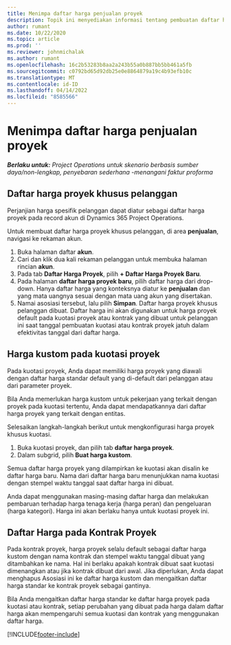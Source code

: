 ```yaml
---
title: Menimpa daftar harga penjualan proyek
description: Topik ini menyediakan informasi tentang pembuatan daftar harga penjualan kustom.
author: rumant
ms.date: 10/22/2020
ms.topic: article
ms.prod: ''
ms.reviewer: johnmichalak
ms.author: rumant
ms.openlocfilehash: 16c2b53283b8aa2a243b55a0b887bb5bb461a5fb
ms.sourcegitcommit: c0792bd65d92db25e0e8864879a19c4b93efb10c
ms.translationtype: MT
ms.contentlocale: id-ID
ms.lasthandoff: 04/14/2022
ms.locfileid: "8585566"
---
```

# <a name="override-project-sales-price-lists"></a>Menimpa daftar harga penjualan proyek

_**Berlaku untuk:** Project Operations untuk skenario berbasis sumber daya/non-lengkap, penyebaran sederhana -menangani faktur proforma_

## <a name="customer-specific-project-price-lists"></a>Daftar harga proyek khusus pelanggan

Perjanjian harga spesifik pelanggan dapat diatur sebagai daftar harga proyek pada record akun di Dynamics 365 Project Operations.

Untuk membuat daftar harga proyek khusus pelanggan, di area **penjualan**, navigasi ke rekaman akun.

1. Buka halaman daftar **akun**.
2. Cari dan klik dua kali rekaman pelanggan untuk membuka halaman rincian **akun**.
3. Pada tab **Daftar Harga Proyek**, pilih **+ Daftar Harga Proyek Baru**.
4. Pada halaman **daftar harga proyek baru**, pilih daftar harga dari drop-down. Hanya daftar harga yang konteksnya diatur ke **penjualan** dan yang mata uangnya sesuai dengan mata uang akun yang disertakan.
5. Namai asosiasi tersebut, lalu pilih **Simpan**. Daftar harga proyek khusus pelanggan dibuat. Daftar harga ini akan digunakan untuk harga proyek default pada kuotasi proyek atau kontrak yang dibuat untuk pelanggan ini saat tanggal pembuatan kuotasi atau kontrak proyek jatuh dalam efektivitas tanggal dari daftar harga.

## <a name="custom-pricing-on-project-quotes"></a>Harga kustom pada kuotasi proyek

Pada kuotasi proyek, Anda dapat memiliki harga proyek yang diawali dengan daftar harga standar default yang di-default dari pelanggan atau dari parameter proyek.

Bila Anda memerlukan harga kustom untuk pekerjaan yang terkait dengan proyek pada kuotasi tertentu, Anda dapat mendapatkannya dari daftar harga proyek yang terkait dengan entitas.

Selesaikan langkah-langkah berikut untuk mengkonfigurasi harga proyek khusus kuotasi.

1. Buka kuotasi proyek, dan pilih tab **daftar harga proyek**.
2. Dalam subgrid, pilih **Buat harga kustom**.

Semua daftar harga proyek yang dilampirkan ke kuotasi akan disalin ke daftar harga baru. Nama dari daftar harga baru menunjukkan nama kuotasi dengan stempel waktu tanggal saat daftar harga ini dibuat.

Anda dapat menggunakan masing-masing daftar harga dan melakukan pembaruan terhadap harga tenaga kerja (harga peran) dan pengeluaran (harga kategori). Harga ini akan berlaku hanya untuk kuotasi proyek ini.

## <a name="price-lists-on-a-project-contract"></a>Daftar Harga pada Kontrak Proyek

Pada kontrak proyek, harga proyek selalu default sebagai daftar harga kustom dengan nama kontrak dan stempel waktu tanggal dibuat yang ditambahkan ke nama. Hal ini berlaku apakah kontrak dibuat saat kuotasi dimenangkan atau jika kontrak dibuat dari awal. Jika diperlukan, Anda dapat menghapus Asosiasi ini ke daftar harga kustom dan mengaitkan daftar harga standar ke kontrak proyek sebagai gantinya.

Bila Anda mengaitkan daftar harga standar ke daftar harga proyek pada kuotasi atau kontrak, setiap perubahan yang dibuat pada harga dalam daftar harga akan mempengaruhi semua kuotasi dan kontrak yang menggunakan daftar harga.


[!INCLUDE[footer-include](../includes/footer-banner.md)]